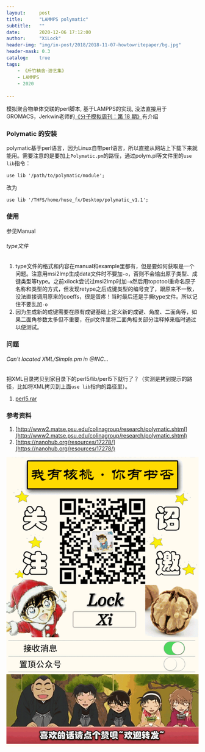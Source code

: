 ```yaml
---
layout:     post
title:      "LAMMPS polymatic"
subtitle:   ""
date:       2020-12-06 17:12:00
author:     "XiLock"
header-img: "img/in-post/2018/2018-11-07-howtowritepaper/bg.jpg"
header-mask: 0.3
catalog:    true
tags:
    - 《斤竹精舍·游艺集》
    - LAMMPS
    - 2020

---
```


模拟聚合物单体交联的perl脚本, 基于LAMPPS的实现, 没法直接用于GROMACS，Jerkwin老师的[《分子模拟周刊：第 18 期》](https://jerkwin.github.io/2020/05/09/%E5%88%86%E5%AD%90%E6%A8%A1%E6%8B%9F%E5%91%A8%E5%88%8A-%E7%AC%AC_18_%E6%9C%9F/)有介绍

### Polymatic 的安装
polymatic基于perl语言，因为Linux自带perl语言，所以直接从网站上下载下来就能用。需要注意的是要加上`Polymatic.pm`的路径，通过polym.pl等文件里的`use lib`指令：

```
use lib '/path/to/polymatic/module';
```
改为

```
use lib '/THFS/home/huse_fx/Desktop/polymatic_v1.1';
```

### 使用
参见Manual
###### type文件
1. type文件的格式和内容在manual和example里都有，但是要如何获取是一个问题。注意用msi2lmp生成data文件时不要加`-o`，否则不会输出原子类型、成键类型等type。之前xilock尝试过msi2lmp时加`-o`然后用topotool重命名原子名称和类型的方式，但发现retype之后成键类型的编号变了，跟原来不一致，没法直接调用原来的coeffs，很是蛋疼！当时最后还是手撕type文件。所以记住不要乱加`-o`
1. 因为生成新的成键需要在原有成键基础上定义新的成键、角度、二面角等，如果二面角参数太多但不重要，在pl文件里将二面角相关部分注释掉来临时通过以便测试。

### 问题
###### Can't located XML/Simple.pm in @INC...
把XML目录拷贝到家目录下的perl5/lib/perl5下就行了？（实测是拷到提示的路径，比如将XML拷贝到上面`use lib`指向的路径里）。


1. [perl5.rar](https://github.com/molakirlee/Blog_Attachment_A/blob/main/lammps/perl5.rar)

### 参考资料
1. [http://www2.matse.psu.edu/colinagroup/research/polymatic.shtml](http://www2.matse.psu.edu/colinagroup/research/polymatic.shtml)
1. [https://nanohub.org/resources/17278/](https://nanohub.org/resources/17278/)


![](/img/wc-tail.GIF)
